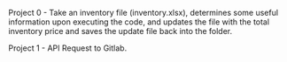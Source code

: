 Project 0 - Take an inventory file (inventory.xlsx), determines some useful information upon executing the code, and updates the file with the total inventory price and saves the update file back into the folder.

Project 1 - API Request to Gitlab.
